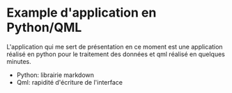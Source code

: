 Example d'application en Python/QML
===================================

L'application qui me sert de présentation en ce moment est une application réalisé en python pour le traitement des données et qml réalisé en quelques minutes.

* Python: librairie markdown
* Qml: rapidité d'écriture de l'interface
